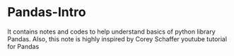 # Pandas-Intro
It contains notes and codes to help understand basics of python library Pandas.
Also, this note is highly inspired by Corey Schaffer youtube tutorial for Pandas
